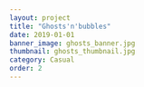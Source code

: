 ```yaml
---
layout: project
title: "Ghosts'n'bubbles"
date: 2019-01-01
banner_image: ghosts_banner.jpg
thumbnail: ghosts_thumbnail.jpg
category: Casual
order: 2
---
```


